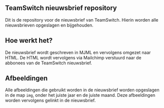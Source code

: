 ## TeamSwitch nieuwsbrief repository
Dit is de repository voor de nieuwsbrief van TeamSwitch. Hierin worden alle nieuwsbrieven opgeslagen en bijgehouden.

## Hoe werkt het?
De nieuwsbrief wordt geschreven in MJML en vervolgens omgezet naar HTML. De HTML wordt vervolgens via Mailchimp verstuurd naar de abbonees van de TeamSwitch nieuwsbrief.

## Afbeeldingen
Alle afbeeldingen die gebruikt worden in de nieuwsbrief worden opgeslagen in de map `img`, onder het juiste jaar en de juiste maand. Deze afbeeldingen worden vervolgens gelinkt in de nieuwsbrief.